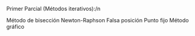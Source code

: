 Primer Parcial (Métodos iterativos):/n

Método de bisección
Newton-Raphson
Falsa posición
Punto fijo
Método gráfico
